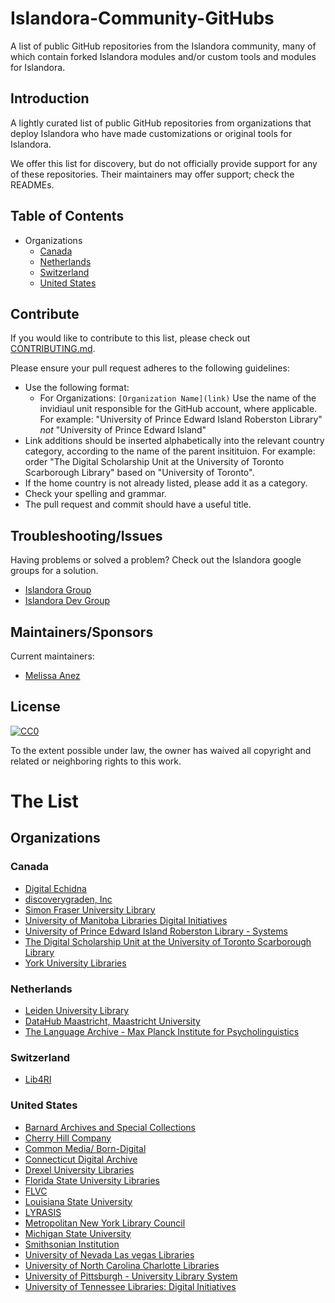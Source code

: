 # Islandora-Community-GitHubs
A list of public GitHub repositories from the Islandora community, many of which contain forked Islandora modules and/or custom tools and modules for Islandora.

## Introduction

A lightly curated list of public GitHub repositories from organizations that deploy Islandora who have made customizations or original tools for Islandora. 

We offer this list for discovery, but do not officially provide support for any of these repositories. Their maintainers may offer support; check the READMEs.

## Table of Contents
   * Organizations
      * [Canada](#canada)
      * [Netherlands](#netherlands)
      * [Switzerland](#switzerland)
      * [United States](#united-states)  
 

## Contribute

If you would like to contribute to this list, please check out [CONTRIBUTING.md](CONTRIBUTING.md).

Please ensure your pull request adheres to the following guidelines:

* Use the following format:
   * For Organizations: `[Organization Name](link)` Use the name of the invidiaul unit responsible for the GitHub account, where applicable. For example: "University of Prince Edward Island Roberston Library" *not* "University of Prince Edward Island"
* Link additions should be inserted alphabetically into the relevant country category, according to the name of the parent insitituion. For example: order "The Digital Scholarship Unit at the University of Toronto Scarborough Library" based on "University of Toronto".
* If the home country is not already listed, please add it as a category.
* Check your spelling and grammar.
* The pull request and commit should have a useful title.

## Troubleshooting/Issues

Having problems or solved a problem? Check out the Islandora google groups for a solution.

* [Islandora Group](https://groups.google.com/forum/?hl=en&fromgroups#!forum/islandora)
* [Islandora Dev Group](https://groups.google.com/forum/?hl=en&fromgroups#!forum/islandora-dev)

## Maintainers/Sponsors

Current maintainers:

* [Melissa Anez](https://github.com/manez)

## License

[![CC0](http://mirrors.creativecommons.org/presskit/buttons/88x31/svg/cc-zero.svg)](https://creativecommons.org/publicdomain/zero/1.0/)

To the extent possible under law, the owner has waived all copyright and related or neighboring rights to this work.

# The List

## Organizations

### Canada
* [Digital Echidna](https://github.com/echidnacorp)
* [discoverygraden, Inc](https://github.com/discoverygarden)
* [Simon Fraser University Library](https://github.com/SFULibrary)
* [University of Manitoba Libraries Digital Initiatives](https://github.com/uml-digitalinitiatives)
* [University of Prince Edward Island Roberston Library - Systems](https://github.com/roblib)
* [The Digital Scholarship Unit at the University of Toronto Scarborough Library](https://github.com/digitalutsc)
* [York University Libraries](https://github.com/yorkulibraries)

### Netherlands
* [Leiden University Library](https://github.com/LeidenUniversityLibrary)
* [DataHub Maastricht, Maastricht University](https://github.com/MaastrichtUniversity)
* [The Language Archive - Max Planck Institute for Psycholinguistics](https://github.com/TheLanguageArchive)
 
### Switzerland
* [Lib4RI](https://github.com/Lib4RI)

### United States
* [Barnard Archives and Special Collections](https://github.com/BarnardArchives)
* [Cherry Hill Company](https://github.com/cherryhill)
* [Common Media/ Born-Digital](https://github.com/commonmedia)
* [Connecticut Digital Archive](https://github.com/CTDA)
* [Drexel University Libraries](https://github.com/DrexelUniversityLibraries)
* [Florida State University Libraries](https://github.com/fsulib)
* [FLVC](https://github.com/FLVC)
* [Louisiana State University](https://github.com/lsulibraries)
* [LYRASIS](https://github.com/lyrasis)
* [Metropolitan New York Library Council](https://github.com/mnylc)
* [Michigan State University](https://github.com/Michigan-State-University)
* [Smithsonian Institution](https://github.com/Smithsonian)
* [University of Nevada Las vegas Libraries](https://github.com/UNLV-Libraries)
* [University of North Carolina Charlotte Libraries](https://github.com/unc-charlotte-libraries)
* [University of Pittsburgh - University Library System](https://github.com/ulsdevteam)
* [University of Tennessee Libraries: Digital Initiatives](https://github.com/utkdigitalinitiatives)



